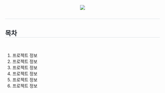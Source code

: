 <div align= "center">
    <img src="https://capsule-render.vercel.app/api?type=waving&color=3891e3&height=240&text=롯데월드%20아쿠아리움%20리뉴얼🐬&animation=fadeIn&fontColor=ffffff&fontSize=50" />
    </div>
    <div style="text-align: left;"> 
    <h2 style="border-bottom: 1px solid #d8dee4; color: #282d33;">  </h2>  
    <div style="font-weight: 700; font-size: 15px; text-align: left; color: #282d33;">  </div> 
    </div>
    <div style="text-align: left;">
    <h2 style="border-bottom: 1px solid #d8dee4; color: #282d33;"> 목차 </h2> <br> 
    <div style="margin: ; text-align: left;" "text-align: left;"> 
    <ol>
        <li> 프로젝트 정보</li>
        <li> 프로젝트 정보</li>
        <li> 프로젝트 정보</li>
        <li> 프로젝트 정보</li>
        <li> 프로젝트 정보</li>
        <li> 프로젝트 정보</li>
    </ol>
    </div>
    </div>
    
